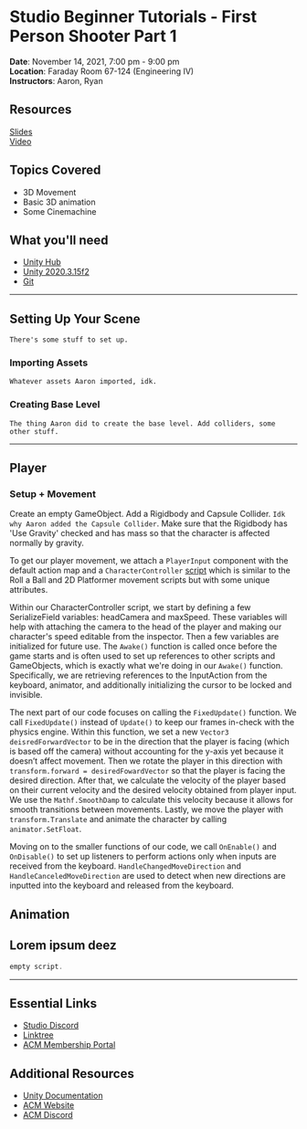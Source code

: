# Studio Beginner Tutorials - First Person Shooter Part 1
  
**Date**: November 14, 2021, 7:00 pm - 9:00 pm<br>
**Location**: Faraday Room 67-124 (Engineering IV)<br>
**Instructors**: Aaron, Ryan
 
## Resources
[Slides](https://docs.google.com/presentation/d/1HeNhXbYw5ydabzrZ79q-_CXQgvbaTx2jRu7gqmSFw3M/edit?usp=sharing)<br>
[Video](Soon)
 
## Topics Covered
* 3D Movement
* Basic 3D animation
* Some Cinemachine
 
## What you'll need
* [Unity Hub](https://unity.com/download)
* [Unity 2020.3.15f2](https://unity3d.com/unity/qa/lts-releases)
* [Git](https://git-scm.com/downloads)

---

## Setting Up Your Scene
`There's some stuff to set up.`

### Importing Assets
`Whatever assets Aaron imported, idk.`

### Creating Base Level
`The thing Aaron did to create the base level. Add colliders, some other stuff. `

---
 
## Player
### Setup + Movement
Create an empty GameObject. Add a Rigidbody and Capsule Collider. `Idk why Aaron added the Capsule Collider`. Make sure that the Rigidbody has 'Use Gravity' checked and has mass so that the character is affected normally by gravity.

To get our player movement, we attach a `PlayerInput` component with the default action map and a `CharacterController` [script](https://github.com/uclaacm/studio-beginner-tutorials-f21/blob/3d-fps-part-i/First%20Person%20Shooter%20Part%20I/Assets/Scripts/CharacterMovement.cs) which is similar to the Roll a Ball and 2D Platformer movement scripts but with some unique attributes.

Within our CharacterController script, we start by defining a few SerializeField variables: headCamera and maxSpeed. These variables will help with attaching the camera to the head of the player and making our character's speed editable from the inspector. Then a few variables are initialized for future use. The `Awake()` function is called once before the game starts and is often used to set up references to other scripts and GameObjects, which is exactly what we're doing in our `Awake()` function. Specifically, we are retrieving references to the InputAction from the keyboard, animator, and additionally initializing the cursor to be locked and invisible.

The next part of our code focuses on calling the `FixedUpdate()` function. We call `FixedUpdate()` instead of `Update()` to keep our frames in-check with the physics engine. Within this function, we set a new `Vector3 deisredForwardVector` to be in the direction that the player is facing (which is based off the camera) without accounting for the y-axis yet because it doesn’t affect movement. Then we rotate the player in this direction with `transform.forward = desiredFowardVector` so that the player is facing the desired direction. After that, we calculate the velocity of the player based on their current velocity and the desired velocity obtained from player input. We use the `Mathf.SmoothDamp` to calculate this velocity because it allows for smooth transitions between movements. Lastly, we move the player with `transform.Translate` and animate the character by calling `animator.SetFloat`.

Moving on to the smaller functions of our code, we call `OnEnable()` and `OnDisable()` to set up listeners to perform actions only when inputs are received from the keyboard. `HandleChangedMoveDirection` and `HandleCanceledMoveDirection` are used to detect when new directions are inputted into the keyboard and released from the keyboard.

## Animation
Lorem ipsum deez
--- 

```c#   
empty script.
```
---
## Essential Links
- [Studio Discord](https://discord.com/invite/bBk2Mcw)
- [Linktree](https://linktr.ee/acmstudio)
- [ACM Membership Portal](https://members.uclaacm.com/)
## Additional Resources
- [Unity Documentation](https://docs.unity3d.com/Manual/index.html)
- [ACM Website](https://www.uclaacm.com/)
- [ACM Discord](https://discord.com/invite/eWmzKsY)
 
